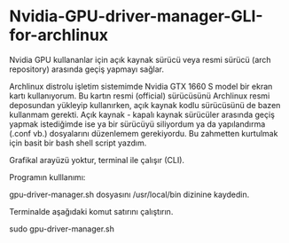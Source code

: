 # Nvidia-GPU-driver-manager-GLI-for-archlinux
Nvidia GPU kullananlar için açık kaynak sürücü veya resmi sürücü (arch repository) arasında geçiş yapmayı sağlar.

Archlinux distrolu işletim sistemimde Nvidia GTX 1660 S model bir ekran kartı kullanıyorum. Bu kartın resmi (official) sürücüsünü Archlinux resmi deposundan yükleyip kullanırken, açık kaynak kodlu sürücüsünü de bazen kullanmam gerekti. Açık kaynak - kapalı kaynak sürücüler arasında geçiş yapmak istediğimde ise ya bir sürücüyü siliyordum ya da yapılandırma (.conf vb.) dosyalarını düzenlemem gerekiyordu. Bu zahmetten kurtulmak için basit bir bash shell script yazdım.

Grafikal arayüzü yoktur, terminal ile çalışır (CLI).


Programın kulllanımı:

gpu-driver-manager.sh dosyasını /usr/local/bin dizinine kaydedin.

Terminalde aşağıdaki komut satırını çalıştırın.

sudo gpu-driver-manager.sh 


